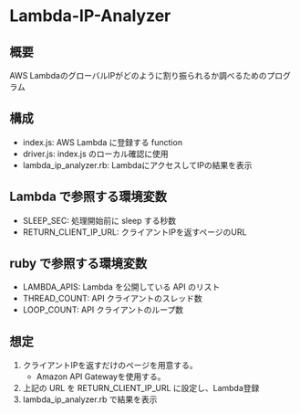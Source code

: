 # Lambda-IP-Analyzer

## 概要
AWS LambdaのグローバルIPがどのように割り振られるか調べるためのプログラム


## 構成
- index.js: AWS Lambda に登録する function
- driver.js: index.js のローカル確認に使用
- lambda_ip_analyzer.rb: LambdaにアクセスしてIPの結果を表示

## Lambda で参照する環境変数
- SLEEP_SEC: 処理開始前に sleep する秒数
- RETURN_CLIENT_IP_URL: クライアントIPを返すページのURL


## ruby で参照する環境変数
- LAMBDA_APIS: Lambda を公開している API のリスト
- THREAD_COUNT: API クライアントのスレッド数
- LOOP_COUNT: API クライアントのループ数

## 想定
1. クライアントIPを返すだけのページを用意する。
   - Amazon API Gatewayを使用する。
2. 上記の URL を RETURN_CLIENT_IP_URL に設定し、Lambda登録
3. lambda_ip_analyzer.rb で結果を表示
